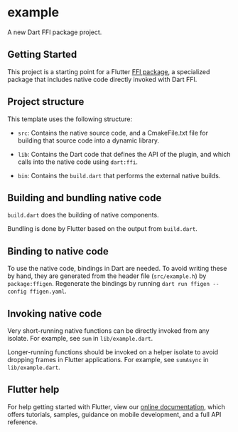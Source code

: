 # example

A new Dart FFI package project.

## Getting Started

This project is a starting point for a Flutter
[FFI package](https://flutter.dev/to/ffi-package),
a specialized package that includes native code directly invoked with Dart FFI.

## Project structure

This template uses the following structure:

* `src`: Contains the native source code, and a CmakeFile.txt file for building
  that source code into a dynamic library.

* `lib`: Contains the Dart code that defines the API of the plugin, and which
  calls into the native code using `dart:ffi`.

* `bin`: Contains the `build.dart` that performs the external native builds.

## Building and bundling native code

`build.dart` does the building of native components.

Bundling is done by Flutter based on the output from `build.dart`.

## Binding to native code

To use the native code, bindings in Dart are needed.
To avoid writing these by hand, they are generated from the header file
(`src/example.h`) by `package:ffigen`.
Regenerate the bindings by running `dart run ffigen --config ffigen.yaml`.

## Invoking native code

Very short-running native functions can be directly invoked from any isolate.
For example, see `sum` in `lib/example.dart`.

Longer-running functions should be invoked on a helper isolate to avoid
dropping frames in Flutter applications.
For example, see `sumAsync` in `lib/example.dart`.

## Flutter help

For help getting started with Flutter, view our
[online documentation](https://docs.flutter.dev), which offers tutorials,
samples, guidance on mobile development, and a full API reference.
